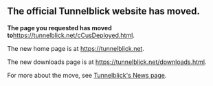 ## The official Tunnelblick website has moved. ##

**The page you requested has moved to**<a href='https://tunnelblick.net/cCusDeployed.html'><a href='https://tunnelblick.net/cCusDeployed.html'>https://tunnelblick.net/cCusDeployed.html</a></a>.

The new home page is at <a href='https://tunnelblick.net'><a href='https://tunnelblick.net'>https://tunnelblick.net</a></a>.

The new downloads page is at <a href='https://tunnelblick.net/downloads.html'><a href='https://tunnelblick.net/downloads.html'>https://tunnelblick.net/downloads.html</a></a>.

For more about the move, see <a href='https://tunnelblick.net/cNews.html#2015-07-23'>Tunnelblick's News page</a>.
